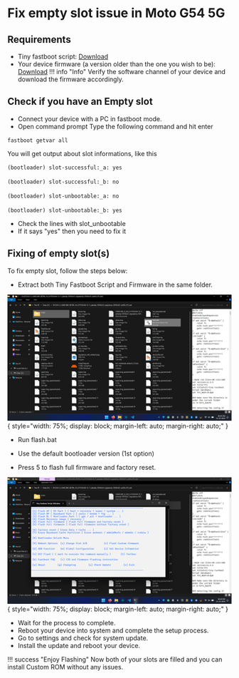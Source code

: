 # Fix empty slot issue in Moto G54 5G

## Requirements

- Tiny fastboot script: [Download](https://mirrors.lolinet.com/software/windows/TinyFastbootScript)
- Your device firmware (a version older than the one you wish to be): [Download](https://mirrors.lolinet.com/firmware/lenomola/)
!!! info "Info"
    Verify the software channel of your device and download the firmware accordingly.

## Check if you have an Empty slot

- Connect your device with a PC in fastboot mode.
- Open command prompt
Type the following command and hit enter

```
fastboot getvar all
```

You will get output about slot informations, like this

```
(bootloader) slot-successful:_a: yes

(bootloader) slot-successful:_b: no

(bootloader) slot-unbootable:_a: no

(bootloader) slot-unbootable:_b: yes
```

- Check the lines with slot_unbootable
- If it says "yes" then you need to fix it

## Fixing of empty slot(s)

To fix empty slot, follow the steps below:

- Extract both Tiny Fastboot Script and Firmware in the same folder.

![scripts](../assets/pc_screenshots/Screenshot_(12).png){ style="width: 75%; display: block; margin-left: auto; margin-right: auto;" }

- Run flash.bat

- Use the default bootloader version (1st option)

- Press 5 to flash full firmware and factory reset.

![scripts](../assets/pc_screenshots/TFS.png){ style="width: 75%; display: block; margin-left: auto; margin-right: auto;" }

- Wait for the process to complete.
- Reboot your device into system and complete the setup process.
- Go to settings and check for system update.
- Install the update and reboot your device.

!!! success "Enjoy Flashing"
    Now both of your slots are filled and you can install Custom ROM without any issues.
